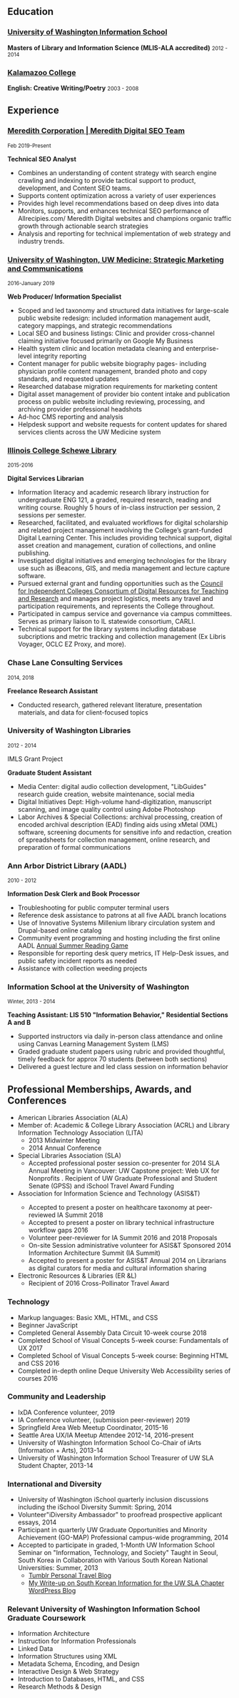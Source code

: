 <h2>Education</h2>

<h3><a href="https://ischool.uw.edu"target="_blank"> University of Washington Information School </a></h3>
<p><strong>Masters of Library and Information Science (MLIS-ALA accredited)</strong> <small class="text-muted">2012 - 2014</small></p>

<h3><a href= "http://www.kzoo.edu" target="_blank"> Kalamazoo College</a></h3>
<p><strong>English: Creative Writing/Poetry</strong> <small class="text-muted">2003 - 2008</small></strong>
</p>


<h2>Experience</h2>

<h3><a href= "https://www.meredith.com/national-media/digital" target="_blank"> Meredith Corporation | Meredith Digital SEO Team</a></h3>
<small>Feb 2019-Present</small>
<p><strong>Technical SEO Analyst</strong></p>
<ul>
  <li>Combines an understanding of content strategy with search engine crawling and indexing to provide tactical support to product, development, and Content SEO teams.</li>
  <li>Supports content optimization across a variety of user experiences</li>
  <li>Provides high level recommendations based on deep dives into data</li>
<li>Monitors, supports, and enhances technical SEO performance of Allrecipies.com/ Meredith Digital websites and champions organic traffic growth through actionable search strategies</li>
<li>Analysis and reporting for technical implementation of web strategy and industry trends.</li>
</ul>

<h3><a href= "http://www.uwmedicine.org" target="_blank"> University of Washington, UW Medicine: Strategic Marketing and Communications </a></h3>
<small>2016-January 2019</small>
<p><strong>Web Producer/ Information Specialist</strong></p>
<ul>
  <li>Scoped and led taxonomy and structured data initiatives for large-scale public website redesign: included information management audit, category mappings, and strategic recommendations</li>
  <li>Local SEO and business listings: Clinic and provider cross-channel claiming initiative focused primarily on Google My Business</li>
  <li>Health system clinic and location metadata cleaning and enterprise-level integrity reporting</li>
  <li>Content manager for public website biography pages- including physician profile content management, branded photo and copy standards, and requested updates</li>
  <li>Researched database migration requirements for marketing content</li>
  <li>Digital asset management of provider bio content intake and publication process on public website including reviewing, processing, and archiving provider professional headshots</li>
  <li>Ad-hoc CMS reporting and analysis</li>
  <li>Helpdesk support and website requests for content updates for shared services clients across the UW Medicine system</li>
</ul>

<h3><a href="http://ic.edu/library" target="_blank">Illinois College Schewe Library </a></h3>
<small>2015-2016</small>
<p><strong>Digital Services Librarian</strong> </p>
<ul>
  <li>Information literacy and academic research library instruction for undergraduate ENG 121, a graded, required research, reading and writing course. Roughly 5 hours of in-class instruction per session, 2 sessions per semester.</li>
  <li>Researched, facilitated, and evaluated workflows for digital scholarship and related project management involving the College’s grant-funded Digital Learning Center. This includes providing technical support, digital asset creation and management,
    curation of collections, and online publishing. </li>
  <li>Investigated digital initiatives and emerging technologies for the library use such as iBeacons, GIS, and media management and lecture capture software.</li>
  <li>Pursued external grant and funding opportunities such as the <a href="http://cic.edu/News-and-Publications/Independent-Newsletter/PI-2015/Pages/Shared-Shelf.aspx" target="_blank">Council for Independent Colleges Consortium of Digital Resources for Teaching and Research</a>    and manages project logistics, meets any travel and participation requirements, and represents the College throughout.</li>
  <li>Participated in campus service and governance via campus committees. Serves as primary liaison to IL statewide consortium, CARLI.</li>
  <li>Technical support for the library systems including database subcriptions and metric tracking and collection management (Ex Libris Voyager, OCLC EZ Proxy, and more). </li>
</ul>

<h3>Chase Lane Consulting Services</h3>
<small>2014, 2018</small>
<p><strong>Freelance Research Assistant</strong> </p>
<ul>
  <li>Conducted research, gathered relevant literature, presentation materials, and data for client-focused topics</li>
</ul>

<h3>University of Washington Libraries</h3>
<small>2012 - 2014</small>
<p>IMLS Grant Project</p>
<strong>Graduate Student Assistant</strong></p>
<ul>
  <li>Media Center: digital audio collection development, "LibGuides" research guide creation, website maintenance, social media</li>
  <li>Digital Initiatives Dept: High-volume hand-digitization, manuscript scanning, and image quality control using Adobe Photoshop</li>
  <li>Labor Archives &amp; Special Collections: archival processing, creation of encoded archival description (EAD) finding aids using xMetal (XML) software, screening documents for sensitive info and redaction, creation of spreadsheets for collection management,
    online research, and preparation of formal communications </li>
</ul>

<h3>Ann Arbor District Library (AADL)</h3>
<small>2010 - 2012</small>
<p><strong>Information Desk Clerk and Book Processor</strong> </p>
<ul>
  <li>Troubleshooting for public computer terminal users</li>
  <li>Reference desk assistance to patrons at all five AADL branch locations</li>
  <li>Use of Innovative Systems Millenium library circulation system and Drupal-based online catalog</li>
  <li>Community event programming and hosting including the first online AADL <a href="http://play.aadl.org/node/263694" target="_blank">Annual Summer Reading Game</a></li>
  <li>Responsible for reporting desk query metrics, IT Help-Desk issues, and public safety incident reports as needed</li>
  <li>Assistance with collection weeding projects</li>
</ul>

<h3>Information School at the University of Washington</h3>
<small>Winter, 2013 - 2014</small>
<p><strong>Teaching Assistant: LIS 510 "Information Behavior," Residential Sections A and B</strong> </p>
<ul>
  <li>Supported instructors via daily in-person class attendance and online using Canvas Learning Management System (LMS)</li>
  <li>Graded graduate student papers using rubric and provided thoughtful, timely feedback for approx 70 students (between both sections)</li>
  <li>Delivered a guest lecture and led class session on information behavior</li>
</ul>


<h2>Professional Memberships, Awards, and Conferences</h2>
<ul>
  <li>American Libraries Association (ALA)</li>
  <li>Member of: Academic & College Library Association (ACRL) and Library Information Technology Association (LITA)
    <ul>
      <li>2013 Midwinter Meeting</li>
      <li>2014 Annual Conference</li>
    </ul>
  </li>
  <li>Special Libraries Association (SLA)
    <ul>
      <li>Accepted professional poster session co-presenter for 2014 SLA Annual Meeting in Vancouver: UW Capstone project: Web UX for Nonprofits . Recipient of UW Graduate Professional and Student Senate (GPSS) and iSchool Travel Award Funding</li>
    </ul>
  </li>
  <li>Association for Information Science and Technology (ASIS&T)</li>
  <ul>
    <li>Accepted to present a poster on healthcare taxonomy at peer-reviewed IA Summit 2018 </li>
    <li>Accepted to present a poster on library technical infrastructure workflow gaps 2016</li>
    <li>Volunteer peer-reviewer for IA Summit 2016 and 2018 Proposals</li>
    <li>On-site Session administrative volunteer for ASIS&T Sponsored 2014 Information Architecture Summit (IA Summit)</li>
    <li>Accepted to present a poster for ASIS&T Annual 2014 on Librarians as digital curators for media and cultural information sharing</li>
    </li>
  </ul>
  <li>Electronic Resources & Libraries (ER &L)
    <ul>
      <li>Recipient of 2016 Cross-Pollinator Travel Award</li>
    </ul>
  </li>
</ul>

<h3>Technology</h3>
<ul>
  <li>Markup languages: Basic XML, HTML, and CSS</li>
  <li>Beginner JavaScript</li>
  <li>Completed General Assembly Data Circuit 10-week course 2018</li>
  <li>Completed School of Visual Concepts 5-week course: Fundamentals of UX 2017</li>
  <li>Completed School of Visual Concepts 5-week course: Beginning HTML and CSS 2016</li>
  <li>Completed in-depth online Deque University Web Accessibility series of courses 2016</li>
</ul>

<h3>Community and Leadership</h3>
<ul>
  <li>IxDA Conference volunteer, 2019</li>
  <li>IA Conference volunteer, (submission peer-reviewer) 2019</li>
  <li>Springfield Area Web Meetup Coordinator, 2015-16</li>
  <li>Seattle Area UX/IA Meetup Attendee 2012-14, 2016-present</li>
  <li>University of Washington Information School Co-Chair of iArts (Information + Arts), 2013-14</li>
  <li>University of Washington Information School Treasurer of UW SLA Student Chapter, 2013-14</li>
</ul>

<h3>International and Diversity</h3>
<ul>
  <li>University of Washington iSchool quarterly inclusion discussions including the iSchool Diversity Summit: Spring, 2014 </li>
  <li>Volunteer"iDiversity Ambassador" to proofread prospective applicant essays, 2014</li>
  <li>Participant in quarterly UW Graduate Opportunities and Minority Achievement (GO-MAP) Professional campus-wide programming, 2014</li>
  <li>Accepted to participate in graded, 1-Month UW Information School Seminar on "Information, Technology, and Society" Taught in Seoul, South Korea in Collaboration with Various South Korean National Universities: Summer, 2013
    <ul>
      <li><a href="http://dtrier.tumblr.com/" target="_blank">Tumblr Personal Travel Blog</a></li>
      <li><a href="http://uwsla.wordpress.com/2013/11/18/ischool-exploration-seminar-south-korea/" target="_blank">My Write-up on South Korean Information for the UW SLA Chapter WordPress Blog</a></li>
    </ul>
  </li>
</ul>

<h3>Relevant University of Washington Information School Graduate Coursework</h3>
<ul>
  <li>Information Architecture</li>
  <li>Instruction for Information Professionals</li>
  <li>Linked Data</li>
  <li>Information Structures using XML</li>
  <li>Metadata Schema, Encoding, and Design</li>
  <li>Interactive Design &amp; Web Strategy</li>
  <li>Introduction to Databases, HTML, and CSS</li>
  <li>Research Methods &amp; Design</li>
</ul>


